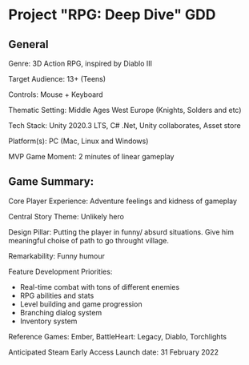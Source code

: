 # Project "RPG: Deep Dive" GDD #
## General ##
Genre: 3D Action RPG, inspired by Diablo III

Target Audience: 13+ (Teens)

Controls: Mouse + Keyboard

Thematic Setting: Middle Ages West Europe (Knights, Solders and etc)

Tech Stack: Unity 2020.3 LTS, C# .Net, Unity collaborates, Asset store

Platform(s): PC (Mac, Linux and Windows)

MVP Game Moment:  2 minutes of linear gameplay


## Game Summary: ##

Core Player Experience: Adventure feelings and kidness of gameplay

Central Story Theme: Unlikely hero

Design Pillar: Putting the player in funny/ absurd situations. Give him meaningful choise of path to go throught village.

Remarkability:  Funny humour

Feature Development Priorities:
* Real-time combat with tons of different enemies
* RPG abilities and stats
* Level building and game progression
* Branching dialog system
* Inventory system

Reference Games: Ember, BattleHeart: Legacy, Diablo, Torchlights

Anticipated Steam Early Access Launch date: 31 February 2022
